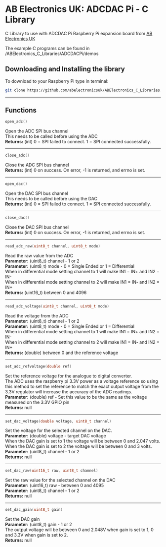 AB Electronics UK: ADCDAC Pi - C Library
=====

C Library to use with ADCDAC Pi Raspberry Pi expansion board from [AB Electronics UK](https://www.abelectronics.co.uk)

The example C programs can be found in /ABElectronics_C_Libraries/ADCDACPi/demos

Downloading and Installing the library
----------

To download to your Raspberry Pi type in terminal:  

```bash
git clone https://github.com/abelectronicsuk/ABElectronics_C_Libraries.git
```

___  

Functions
----------

```c
open_adc()
```

Open the ADC SPI bus channel  
This needs to be called before using the ADC  
**Returns:** (int) 0 = SPI failed to connect.  1 = SPI connected successfully.
___  

```c
close_adc()
```

Close the ADC SPI bus channel  
**Returns:** (int) 0 on success. On error, -1 is returned, and errno is set.  
___  

```c
open_dac()
```

Open the DAC SPI bus channel  
This needs to be called before using the DAC  
**Returns:** (int) 0 = SPI failed to connect.  1 = SPI connected successfully.  
___  

```c
close_dac()
```

Close the DAC SPI bus channel  
**Returns:** (int) 0 on success. On error, -1 is returned, and errno is set.  
___  

```c
read_adc_raw(uint8_t channel, uint8_t mode)  
```

Read the raw value from the ADC  
**Parameter:** (uint8_t) channel - 1 or 2  
**Parameter:** (uint8_t) mode - 0 = Single Ended or 1 = Differential  
When in differential mode setting channel to 1 will make IN1 = IN+ and IN2 = IN-  
When in differential mode setting channel to 2 will make IN1 = IN- and IN2 = IN+  
**Returns:** (uint16_t) between 0 and 4096
___  

```c
read_adc_voltage(uint8_t channel, uint8_t mode)  
```

Read the voltage from the ADC  
**Parameter:** (uint8_t) channel - 1 or 2  
**Parameter:** (uint8_t) mode - 0 = Single Ended or 1 = Differential  
When in differential mode setting channel to 1 will make IN1 = IN+ and IN2 = IN-  
When in differential mode setting channel to 2 will make IN1 = IN- and IN2 = IN+  
**Returns:** (double) between 0 and the reference voltage  
___  

```c
set_adc_refvoltage(double ref)
```

Set the reference voltage for the analogue to digital converter.  
The ADC uses the raspberry pi 3.3V power as a voltage reference so using this method to set the reference to match the exact output voltage from the 3.3V regulator will increase the accuracy of the ADC readings.  
**Parameter:** (double) ref  - Set this value to be the same as the voltage measured on the 3.3V GPIO pin  
**Returns:** null  
___  

```c
set_dac_voltage(double voltage, uint8_t channel)
```

Set the voltage for the selected channel on the DAC.  
**Parameter:** (double) voltage - target DAC voltage  
When the DAC gain is set to 1 the voltage will be between 0 and 2.047 volts.  
When the DAC gain is set to 2 the voltage will be between 0 and 3 volts.  
**Parameter:** (uint8_t) channel - 1 or 2  
**Returns:** null  
___  

```c
set_dac_raw(uint16_t raw, uint8_t channel)
```

Set the raw value for the selected channel on the DAC  
**Parameter:** (uint16_t) raw - between 0 and 4095  
**Parameter:** (uint8_t) channel - 1 or 2  
**Returns:** null  
___  

```c
set_dac_gain(uint8_t gain)
```

Set the DAC gain  
**Parameter:** (uint8_t) gain - 1 or 2  
The output voltage will be between 0 and 2.048V when gain is set to 1,  0 and 3.3V when gain is set to 2.  
**Returns:** null  
